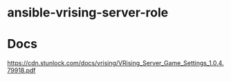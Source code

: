 # ansible-vrising-server-role

# Docs
https://cdn.stunlock.com/docs/vrising/VRising_Server_Game_Settings_1.0.4.79918.pdf
